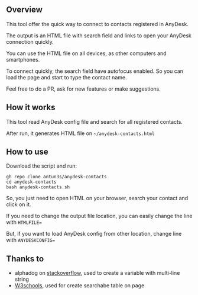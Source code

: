 ## Overview
This tool offer the quick way to connect to contacts registered in AnyDesk.

The output is an HTML file with search field and links to open your AnyDesk connection quickly.

You can use the HTML file on all devices, as other computers and smartphones.

To connect quickly, the search field have autofocus enabled. So you can load the page and start to type the contact name.

Feel free to do a PR, ask for new features or make suggestions.

## How it works
This tool read AnyDesk config file and search for all registered contacts.

After run, it generates HTML file on `~/anydesk-contacts.html`


## How to use
Download the script and run:
```
gh repo clone antun3s/anydesk-contacts
cd anydesk-contacts
bash anydesk-contacts.sh

```

So, you just need to open HTML on your browser, search your contact and click on it.

If you need to change the output file location, you can easily change the line with `HTMLFILE=`

But, if you want to load AnyDesk config from other location, change line with `ANYDESKCONFIG=`


## Thanks to
- alphadog on [stackoverflow](https://stackoverflow.com/questions/23929235/multi-line-string-with-extra-space-preserved-indentation?newreg=654f2c7060ef4e1aa487480c6f8271fd), used to create a variable with multi-line string
- [W3schools](w3schools), used for create searchabe table on page
